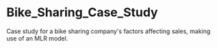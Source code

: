 # Bike_Sharing_Case_Study
Case study for a bike sharing company's factors affecting sales, making use of an MLR model.
